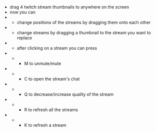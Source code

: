 - drag 4 twitch stream thumbnails to anywhere on the screen
- now you can
- - change positions of the streams by dragging them onto each other
- - change streams by dragging a thumbnail to the stream you want to replace
- - after clicking on a stream you can press
- - - M to unmute/mute
- - - C to open the stream's chat
- - - Q to decrease/increase quality of the stream
- - - R to refresh all the streams
- - - K to refresh a stream
